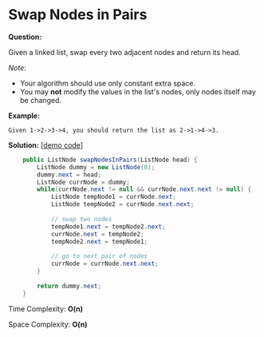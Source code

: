 # Swap Nodes in Pairs

**Question:** 

Given a linked list, swap every two adjacent nodes and return its head.

*Note:*

- Your algorithm should use only constant extra space.
- You may **not** modify the values in the list's nodes, only nodes itself may be changed.

**Example:** 

```
Given 1->2->3->4, you should return the list as 2->1->4->3.
```

**Solution:** [[demo code](https://github.com/AlfredYan/Algorithms_Practice/blob/master/code/SwapNodesInPairs.java)] 

```java
	public ListNode swapNodesInPairs(ListNode head) {
		ListNode dummy = new ListNode(0);
		dummy.next = head;
		ListNode currNode = dummy;
		while(currNode.next != null && currNode.next.next != null) {
			ListNode tempNode1 = currNode.next;
			ListNode tempNode2 = currNode.next.next;
			
			// swap two nodes
			tempNode1.next = tempNode2.next;
			currNode.next = tempNode2;
			tempNode2.next = tempNode1;
			
			// go to next pair of nodes
			currNode = currNode.next.next;
		}
		
		return dummy.next;
	}
```

Time Complexity: **O(n)** 

Space Complexity: **O(n)** 